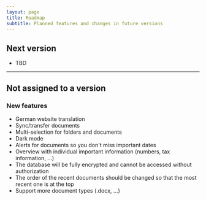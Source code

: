 ```yaml
---
layout: page
title: Roadmap
subtitle: Planned features and changes in future versions 
---
```


## Next version
- TBD

___

## Not assigned to a version 
### New features 
- German website translation 
- Sync/transfer documents
- Multi-selection for folders and documents
- Dark mode
- Alerts for documents so you don't miss important dates
- Overview with individual important information (numbers, tax information, ...)
- The database will be fully encrypted and cannot be accessed without authorization
- The order of the recent documents should be changed so that the most recent one is at the top
- Support more document types (.docx, ...)

